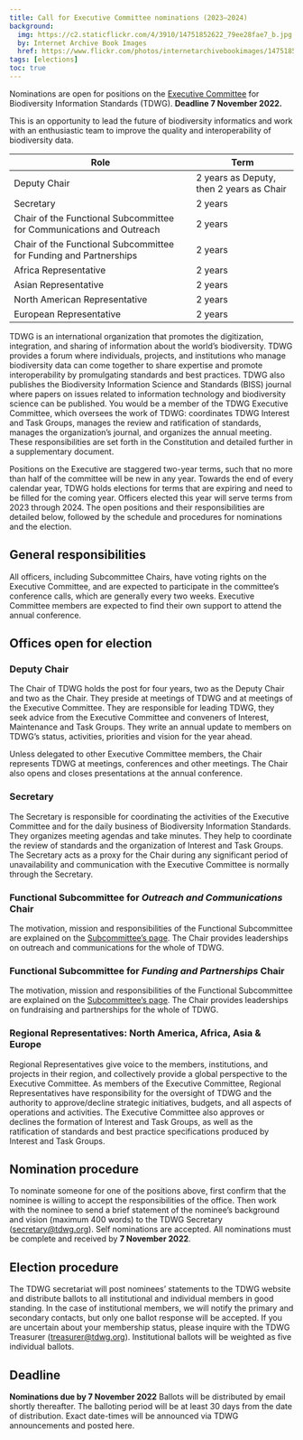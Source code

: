 ```yaml
---
title: Call for Executive Committee nominations (2023–2024)
background:
  img: https://c2.staticflickr.com/4/3910/14751852622_79ee28fae7_b.jpg
  by: Internet Archive Book Images
  href: https://www.flickr.com/photos/internetarchivebookimages/14751852622/
tags: [elections]
toc: true
---
```


Nominations are open for positions on the [Executive Committee](/about/executive/) for Biodiversity Information Standards (TDWG). **Deadline 7 November 2022.**

This is an opportunity to lead the future of biodiversity informatics and work with an enthusiastic team to improve the quality and interoperability of biodiversity data.

Role | Term
--- | ---
Deputy Chair | 2 years as Deputy, then 2 years as Chair
Secretary | 2 years
Chair of the Functional Subcommittee for Communications and Outreach | 2 years
Chair of the Functional Subcommittee for Funding and Partnerships | 2 years
Africa Representative | 2 years
Asian Representative | 2 years
North American Representative | 2 years
European Representative | 2 years

TDWG is an international organization that promotes the digitization, integration, and sharing of information about the world’s biodiversity. TDWG provides a forum where individuals, projects, and institutions who manage biodiversity data can come together to share expertise and promote interoperability by promulgating standards and best practices. TDWG also publishes the Biodiversity Information Science and Standards (BISS) journal where papers on issues related to information technology and biodiversity science can be published. You would be a member of the TDWG Executive Committee, which oversees the work of TDWG: coordinates TDWG Interest and Task Groups, manages the review and ratification of standards, manages the organization’s journal, and organizes the annual meeting. These responsibilities are set forth in the Constitution and detailed further in a supplementary document.

Positions on the Executive are staggered two-year terms, such that no more than half of the committee will be new in any year. Towards the end of every calendar year, TDWG holds elections for terms that are expiring and need to be filled for the coming year. Officers elected this year will serve terms from 2023 through 2024. The open positions and their responsibilities are detailed below, followed by the schedule and procedures for nominations and the election.

## General responsibilities

All officers, including Subcommittee Chairs, have voting rights on the Executive Committee, and are expected to participate in the committee’s conference calls, which are generally every two weeks. Executive Committee members are expected to find their own support to attend the annual conference.

## Offices open for election

### Deputy Chair

The Chair of TDWG holds the post for four years, two as the Deputy Chair and two as the Chair. They preside at meetings of TDWG and at meetings of the Executive Committee. They are responsible for leading TDWG, they seek advice from the Executive Committee and conveners of Interest, Maintenance and Task Groups. They write an annual update to members on TDWG’s status, activities, priorities and vision for the year ahead.

Unless delegated to other Executive Committee members, the Chair represents TDWG at meetings, conferences and other meetings. The Chair also opens and closes presentations at the annual conference.

### Secretary

The Secretary is responsible for coordinating the activities of the Executive Committee and for the daily business of Biodiversity Information Standards. They organizes meeting agendas and take minutes. They help to coordinate the review of standards and the organization of Interest and Task Groups. The Secretary acts as a proxy for the Chair during any significant period of unavailability and communication with the Executive Committee is normally through the Secretary.

### Functional Subcommittee for _Outreach and Communications_ Chair

The motivation, mission and responsibilities of the Functional Subcommittee are explained on the [Subcommittee’s page](/about/committees/outreach/). The Chair provides leaderships on outreach and communications for the whole of TDWG.

### Functional Subcommittee for _Funding and Partnerships_ Chair

The motivation, mission and responsibilities of the Functional Subcommittee are explained on the [Subcommittee’s page](/about/committees/fundraising/). The Chair provides leaderships on fundraising and partnerships for the whole of TDWG.

### Regional Representatives: North America, Africa, Asia & Europe

Regional Representatives give voice to the members, institutions, and projects in their region, and collectively provide a global perspective to the Executive Committee. As members of the Executive Committee, Regional Representatives have responsibility for the oversight of TDWG and the authority to approve/decline strategic initiatives, budgets, and all aspects of operations and activities. The Executive Committee also approves or declines the formation of Interest and Task Groups, as well as the ratification of standards and best practice specifications produced by Interest and Task Groups.

## Nomination procedure

To nominate someone for one of the positions above, first confirm that the nominee is willing to accept the responsibilities of the office. Then work with the nominee to send a brief statement of the nominee’s background and vision (maximum 400 words) to the TDWG Secretary (<secretary@tdwg.org>). Self nominations are accepted. All nominations must be complete and received by **7 November 2022**.

## Election procedure

The TDWG secretariat will post nominees’ statements to the TDWG website and distribute ballots to all institutional and individual members in good standing. In the case of institutional members, we will notify the primary and secondary contacts, but only one ballot response will be accepted. If you are uncertain about your membership status, please inquire with the TDWG Treasurer (<treasurer@tdwg.org>). Institutional ballots will be weighted as five individual ballots.

## Deadline

**Nominations due by 7 November 2022** Ballots will be distributed by email shortly thereafter. The balloting period will be at least 30 days from the date of distribution. Exact date-times will be announced via TDWG announcements and posted here.
